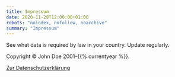 ```yaml
---
title: Impressum
date: 2020-11-28T12:00:00+01:00
robots: "noindex, nofollow, noarchive"
summary: "Impressum"
---
```

See what data is required by law in your country. Update regularly.

Copyright © John Doe 2001–{{% currentyear %}}.

[Zur Datenschutzerklärung](/datenschutz/)
